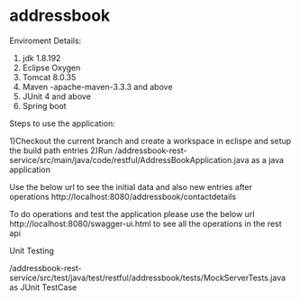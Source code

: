 # addressbook

Enviroment Details:

1) jdk 1.8.192 
2) Eclipse Oxygen 
3) Tomcat 8.0.35
4) Maven -apache-maven-3.3.3 and above
5) JUnit 4 and above
6) Spring boot


Steps to use the application:

1)Checkout the current branch and create a workspace in eclispe and setup the build path entries
2)Run /addressbook-rest-service/src/main/java/code/restful/AddressBookApplication.java as a java application

Use the below url to see the initial data and also new entries after operations
http://localhost:8080/addressbook/contactdetails

To do operations and test the application please use the below url 
http://localhost:8080/swagger-ui.html to see all the operations in the rest api

Unit Testing

/addressbook-rest-service/src/test/java/test/restful/addressbook/tests/MockServerTests.java as JUnit TestCase

